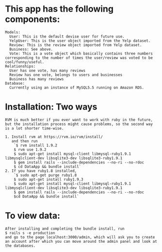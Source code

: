 This app has the following components:
======================================
    Models:
      User: This is the default devise user for future use.
      YelpUser: This is the user object imported from the Yelp dataset.
      Review: This is the review object imported from Yelp dataset.
      Business: See above.
      Vote: This is a vote object which basically contains three numbers corresponding to the number of times the user/review was voted to be cool/funny/useful.
    Relationships:
      User has one vote, has many reviews
      Review has one vote, belongs to users and businesses
      Business has many reviews
    Database:
      Currently using an instance of MySQL5.5 running on Amazon RDS.
Installation: Two ways
======================
    RVM is much better if you ever want to work with ruby in the future, but the installation process might cause problems, so the second way is a lot shorter time-wise.

    1. Install rvm at https://rvm.io/rvm/install/
       and then run 
        `$ rvm install 1.9.2
        $ rvm use 1.9.2
        $ sudo apt-get install mysql-client libmysql-ruby1.9.1 libmysqlclient-dev libsqlite3-dev libsqlite3-ruby1.9.1 
        $ gem install rails --include-dependencies --no-ri --no-rdoc
        $ cd DataApp && bundle install`
    2. If you have ruby1.8 installed, 
        `$ sudo apt-get purge ruby1.8
        $ sudo apt-get install ruby1.9.3
        $ sudo apt-get install mysql-client libmysql-ruby1.9.1 libmysqlclient-dev libsqlite3-dev libsqlite3-ruby1.9.1 
        $ gem install rails --include-dependencies --no-ri --no-rdoc
        $cd DataApp && bundle install`

To view data:
=============
    After installing and completing the bundle install, run 
	$ rails s -e production
    and go to the page localhost:3000/admin, which will ask you to create an account after which you can move around the admin panel and look at the databases.
